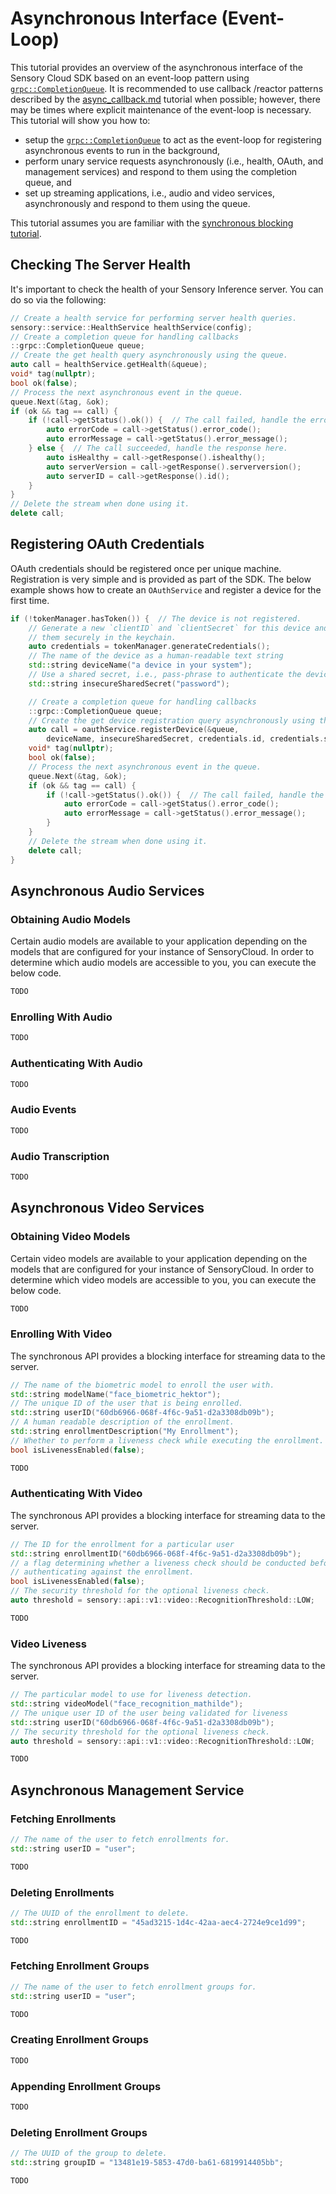 # Asynchronous Interface (Event-Loop)

This tutorial provides an overview of the asynchronous interface of the Sensory
Cloud SDK based on an event-loop pattern using
[`grpc::CompletionQueue`][CompletionQueue]. It is recommended to use callback
/reactor patterns described by the [async_callback.md](async_callback.md)
tutorial when possible; however, there may be times where explicit maintenance
of the event-loop is necessary. This tutorial will show you how to:

-   setup the [`grpc::CompletionQueue`][CompletionQueue] to act as the
    event-loop for registering asynchronous events to run in the background,
-   perform unary service requests asynchronously (i.e., health, OAuth, and
    management services) and respond to them using the completion queue, and
-   set up streaming applications, i.e., audio and video services,
    asynchronously and respond to them using the queue.

This tutorial assumes you are familiar with the
[synchronous blocking tutorial](tutorial.md).

[CompletionQueue]: https://grpc.github.io/grpc/cpp/classgrpc_1_1_completion_queue.html

## Checking The Server Health

It's important to check the health of your Sensory Inference server. You can do
so via the following:

```c++
// Create a health service for performing server health queries.
sensory::service::HealthService healthService(config);
// Create a completion queue for handling callbacks
::grpc::CompletionQueue queue;
// Create the get health query asynchronously using the queue.
auto call = healthService.getHealth(&queue);
void* tag(nullptr);
bool ok(false);
// Process the next asynchronous event in the queue.
queue.Next(&tag, &ok);
if (ok && tag == call) {
    if (!call->getStatus().ok()) {  // The call failed, handle the error here.
        auto errorCode = call->getStatus().error_code();
        auto errorMessage = call->getStatus().error_message();
    } else {  // The call succeeded, handle the response here.
        auto isHealthy = call->getResponse().ishealthy();
        auto serverVersion = call->getResponse().serverversion();
        auto serverID = call->getResponse().id();
    }
}
// Delete the stream when done using it.
delete call;
```

## Registering OAuth Credentials

OAuth credentials should be registered once per unique machine. Registration is
very simple and is provided as part of the SDK. The below example shows how to
create an `OAuthService` and register a device for the first time.

```c++
if (!tokenManager.hasToken()) {  // The device is not registered.
    // Generate a new `clientID` and `clientSecret` for this device and store
    // them securely in the keychain.
    auto credentials = tokenManager.generateCredentials();
    // The name of the device as a human-readable text string
    std::string deviceName("a device in your system");
    // Use a shared secret, i.e., pass-phrase to authenticate the device.
    std::string insecureSharedSecret("password");

    // Create a completion queue for handling callbacks
    ::grpc::CompletionQueue queue;
    // Create the get device registration query asynchronously using the queue.
    auto call = oauthService.registerDevice(&queue,
        deviceName, insecureSharedSecret, credentials.id, credentials.secret);
    void* tag(nullptr);
    bool ok(false);
    // Process the next asynchronous event in the queue.
    queue.Next(&tag, &ok);
    if (ok && tag == call) {
        if (!call->getStatus().ok()) {  // The call failed, handle the error here
            auto errorCode = call->getStatus().error_code();
            auto errorMessage = call->getStatus().error_message();
        }
    }
    // Delete the stream when done using it.
    delete call;
}
```

## Asynchronous Audio Services

### Obtaining Audio Models

Certain audio models are available to your application depending on the models
that are configured for your instance of SensoryCloud. In order to determine
which audio models are accessible to you, you can execute the below code.

```c++
TODO
```

### Enrolling With Audio

```c++
TODO
```

### Authenticating With Audio

```c++
TODO
```

### Audio Events

```c++
TODO
```

### Audio Transcription

```c++
TODO
```

## Asynchronous Video Services

### Obtaining Video Models

Certain video models are available to your application depending on the models
that are configured for your instance of SensoryCloud. In order to determine
which video models are accessible to you, you can execute the below code.

```c++
TODO
```

### Enrolling With Video

The synchronous API provides a blocking interface for streaming data to the
server.

```c++
// The name of the biometric model to enroll the user with.
std::string modelName("face_biometric_hektor");
// The unique ID of the user that is being enrolled.
std::string userID("60db6966-068f-4f6c-9a51-d2a3308db09b");
// A human readable description of the enrollment.
std::string enrollmentDescription("My Enrollment");
// Whether to perform a liveness check while executing the enrollment.
bool isLivenessEnabled(false);

TODO
```

### Authenticating With Video

The synchronous API provides a blocking interface for streaming data to the
server.

```c++
// The ID for the enrollment for a particular user
std::string enrollmentID("60db6966-068f-4f6c-9a51-d2a3308db09b");
// a flag determining whether a liveness check should be conducted before
// authenticating against the enrollment.
bool isLivenessEnabled(false);
// The security threshold for the optional liveness check.
auto threshold = sensory::api::v1::video::RecognitionThreshold::LOW;

TODO
```

### Video Liveness

The synchronous API provides a blocking interface for streaming data to the
server.

```c++
// The particular model to use for liveness detection.
std::string videoModel("face_recognition_mathilde");
// The unique user ID of the user being validated for liveness
std::string userID("60db6966-068f-4f6c-9a51-d2a3308db09b");
// The security threshold for the optional liveness check.
auto threshold = sensory::api::v1::video::RecognitionThreshold::LOW;

TODO
```

## Asynchronous Management Service

### Fetching Enrollments

```c++
// The name of the user to fetch enrollments for.
std::string userID = "user";

TODO
```

### Deleting Enrollments

```c++
// The UUID of the enrollment to delete.
std::string enrollmentID = "45ad3215-1d4c-42aa-aec4-2724e9ce1d99";

TODO
```

### Fetching Enrollment Groups

```c++
// The name of the user to fetch enrollment groups for.
std::string userID = "user";

TODO
```

### Creating Enrollment Groups

```c++
TODO
```

### Appending Enrollment Groups

```c++
TODO
```

### Deleting Enrollment Groups

```c++
// The UUID of the group to delete.
std::string groupID = "13481e19-5853-47d0-ba61-6819914405bb";

TODO
```
